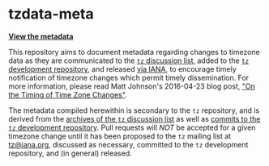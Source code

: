 # tzdata-meta

**[View the metadata](https://tzdata-meta.timtimeonline.com/)**

This repository aims to document metadata
regarding changes to timezone data as they are
communicated to the [`tz` discussion list](https://mm.icann.org/mailman/listinfo/tz),
added to the [`tz` development repository](https://github.com/eggert/tz),
and released [via IANA](https://www.iana.org/time-zones),
to encourage timely notification of timezone changes
which permit timely dissemination.
For more information, please read Matt Johnson's 2016-04-23 blog post,
["On the Timing of Time Zone Changes"](https://codeofmatt.com/on-the-timing-of-time-zone-changes/).

The metadata compiled herewithin is secondary to the `tz` repository,
and is derived from the [archives of the `tz` discussion list](https://mm.icann.org/pipermail/tz/)
as well as [commits to the `tz` development repository](https://github.com/eggert/tz/commits/master).
Pull requests will *NOT* be accepted for a given timezone change until
it has been proposed to the `tz` mailing list at [tz@iana.org](mailto:tz@iana.org),
discussed as necessary,
committed to the `tz` development repository,
and (in general) released.
